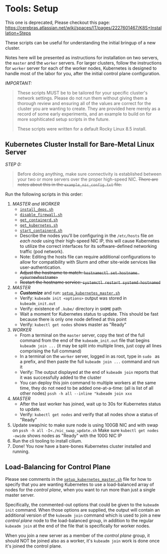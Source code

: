 # Tools: Setup

This one is deprecated, Please checkout this page: https://cerebras.atlassian.net/wiki/spaces/IT/pages/2227601467/K8S+Installation+Steps

These scripts can be useful for understanding the initial bringup of a new
cluster.

Notes here will be presented as instructions for installation on two servers,
the `master` and the `worker` servers. For larger clusters, follow the
instructions for `worker` server for each of the worker nodes, Kubernetes
is designed to handle most of the labor for you, after the initial control plane
configuration.

*IMPORTANT:*
> These scripts MUST be to be tailored for your specific cluster's network
> settings. Please do not run them without giving them a thorough review
> and ensuring all of the values are correct for the cluster you are
> wanting to create. They are provided here merely as a record of some
> early experiments, and an example to build on for more sophiticated
> setup scripts in the future.
>
> These scripts were written for a default Rocky Linux 8.5 install.

## Kubernetes Cluster Install for Bare-Metal Linux Server

*STEP 0:*
> Before doing anything, make sure connectivity is established between your two
> or more servers over the proper high-speed NIC. ~~There are notes about this in
> the `example_nic_config.txt` file.~~

Run the following scripts in this order:

1. *MASTER* _and_ *WORKER*
    - [`install_deps.sh`](install_deps.sh)
    - [`disable_firewall.sh`](disable_firewall.sh)
    - [`get_containerd.sh`](get_containerd.sh)
    - [`get_kubernetes.sh`](get_kubernetes.sh)
    - [`start_containerd.sh`](start_containerd.sh)
    - Describe the nodes you'll be configuring in the `/etc/hosts` file _on each node_
      using their high-speed NIC IP, this will cause Kubernetes to utilize the
      correct interfaces for its software-defined networking traffic (pod network).
    - Note: Editing the hosts file can require additional configurations to allow for
      compatibility with Slurm and other site-wide services like user-authentication.
    - ~~Adjust the hostname to match: `hostnamectl set-hostname <yournewhostname>`~~
    - ~~Restart the hostname service: `systemctl restart systemd-hostnamed`~~
2. *MASTER*
    - **_Customize_** and run: [`setup_kubernetes_master.sh`](setup_kubernetes_master.sh)
    - Verify: `kubeadm init <options>` output was stored in `kubeadm_init.out`
    - Verify: existence of `.kube/` directory in `$HOME` path
    - Wait a moment for Kubernetes status to update. This should be fast because
      there is only one node defined at this point
    - Verify: `kubectl get nodes` shows master as "Ready"
3. *WORKER*
    - From a terminal on the `master` server, copy the text of the full command
      from the end of the `kubeadm_init.out` file that begins `kubeadm join ...`
      (it may be split into multiple lines, just copy all lines comprising the
      full command)
    - In a terminal on the `worker` server, logged in as root, type in `sudo `
      as a prefix, and then paste the full `kubeadm join ...` command and
      run it
    - Verify: The output displayed at the end of `kubeadm join` reports that
      it was successfully added to the cluster
    - You can deploy this join command to multiple workers at the same time,
      they do not need to be added one-at-a-time: (all is list of all other nodes) 
      `pssh -h all --inline "kubeadm join xxx`
4. *MASTER*
    - After the last worker has joined, wait up to 30s for Kubernetes status
      to update.
    - Verify: `kubectl get nodes` and verify that all nodes show a status
      of "Ready"
5. Update swap/nic to make sure node is using 100GB NIC and with swap on
   `pssh -h all -I<./nic_swap_update.sh`
   Make sure `kubectl get nodes -owide` shows nodes as "Ready" with the 100G NIC IP
6. Run the cli tooling to install cilium.
7. Done! You now have a bare-bones Kubernetes cluster installed and running.

## Load-Balancing for Control Plane

Please see comments in the [`setup_kubernetes_master.sh`](setup_kubernetes_master.sh)
file for how to specify that you are wanting Kubernetes to use a load-balanced
array of nodes for the _control plane_, when you want to run more than just a
single master server.

Specifically, the commented-out options that could be given to the
`kubeadm init` command. When those options are supplied, the output will
contain an additional version of the `kubeadm join` command which is used
to join a new *control plane* node to the load-balanced group, in addition
to the regular `kubeadm join` at the end of the file that is specifically
for worker nodes.

When you join a new server as a member of the _control plane_ group, it
should NOT be joined also as a worker, it's `kubeadm join` work is done
once it's joined the control plane.



